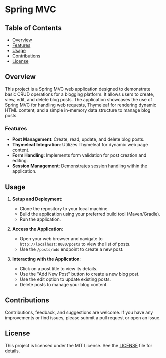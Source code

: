 # Spring MVC

## Table of Contents

- [Overview](#overview)
- [Features](#features)
- [Usage](#usage)
- [Contributions](#contributions)
- [License](#license)

## Overview
This project is a Spring MVC web application designed to demonstrate basic CRUD operations for a blogging platform. It allows users to create, view, edit, and delete blog posts. The application showcases the use of Spring MVC for handling web requests, Thymeleaf for rendering dynamic HTML content, and a simple in-memory data structure to manage blog posts.

### Features
- **Post Management**: Create, read, update, and delete blog posts.
- **Thymeleaf Integration**: Utilizes Thymeleaf for dynamic web page content.
- **Form Handling**: Implements form validation for post creation and editing.
- **Session Management**: Demonstrates session handling within the application.

## Usage
1. **Setup and Deployment**:
    - Clone the repository to your local machine.
    - Build the application using your preferred build tool (Maven/Gradle).
    - Run the application.

2. **Access the Application**:
    - Open your web browser and navigate to `http://localhost:8080/posts` to view the list of posts.
    - Use the `/posts/add` endpoint to create a new post.

3. **Interacting with the Application**:
    - Click on a post title to view its details.
    - Use the "Add New Post" button to create a new blog post.
    - Use the edit option to update existing posts.
    - Delete posts to manage your blog content.

## Contributions
Contributions, feedback, and suggestions are welcome. If you have any improvements or find issues, please submit a pull request or open an issue.

## License
This project is licensed under the MIT License. See the [LICENSE](LICENSE) file for details.
